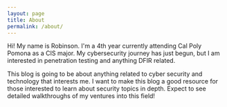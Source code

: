 ```yaml
---
layout: page
title: About
permalink: /about/
---
```


Hi! My name is Robinson. I'm a 4th year currently attending Cal Poly Pomona as a CIS major. My cybersecurity journey has just begun, but I am interested in penetration testing and anything DFIR related.

This blog is going to be about anything related to cyber security and technology that interests me. I want to make this blog a good resource for those interested to learn about security topics in depth. Expect to see detailed walkthroughs of my ventures into this field!
